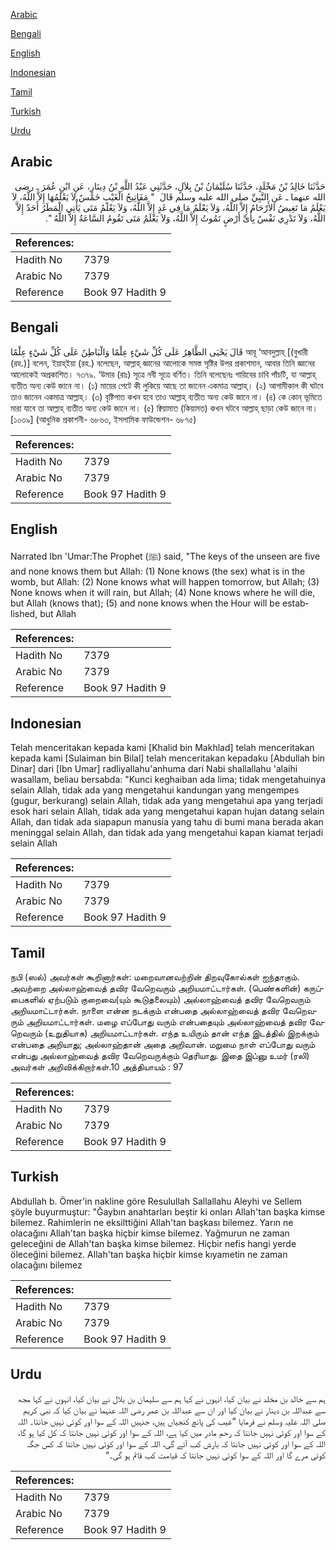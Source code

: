[Arabic](#arabic)

[Bengali](#bengali)

[English](#english)

[Indonesian](#indonesian)

[Tamil](#tamil)

[Turkish](#turkish)

[Urdu](#urdu)

## Arabic


<div dir="rtl" lang="ar" style={{fontSize:'larger',backgroundColor:'#f8f9fa',padding:20}}>
حَدَّثَنَا خَالِدُ بْنُ مَخْلَدٍ، حَدَّثَنَا سُلَيْمَانُ بْنُ بِلاَلٍ، حَدَّثَنِي عَبْدُ اللَّهِ بْنُ دِينَارٍ، عَنِ ابْنِ عُمَرَ ـ رضى الله عنهما ـ عَنِ النَّبِيِّ صلى الله عليه وسلم قَالَ ‏ "‏ مَفَاتِيحُ الْغَيْبِ خَمْسٌ لاَ يَعْلَمُهَا إِلاَّ اللَّهُ، لاَ يَعْلَمُ مَا تَغِيضُ الأَرْحَامُ إِلاَّ اللَّهُ، وَلاَ يَعْلَمُ مَا فِي غَدٍ إِلاَّ اللَّهُ، وَلاَ يَعْلَمُ مَتَى يَأْتِي الْمَطَرُ أَحَدٌ إِلاَّ اللَّهُ، وَلاَ تَدْرِي نَفْسٌ بِأَىِّ أَرْضٍ تَمُوتُ إِلاَّ اللَّهُ، وَلاَ يَعْلَمُ مَتَى تَقُومُ السَّاعَةُ إِلاَّ اللَّهُ ‏"‏‏.‏
</div>
<div style={{backgroundColor:'#f8f9fa',padding:20, marginBottom: 10}}><table> <thead> <tr> <th>References:</th> <th></th> </tr> </thead> <tbody><tr><td>Hadith No</td><td>7379</td></tr><tr><td>Arabic No</td><td>7379</td></tr><tr><td>Reference</td><td>Book 97 Hadith 9</td></tr></tbody></table></div>

## Bengali


<div dir="ltr" lang="bn" style={{fontSize:'larger',backgroundColor:'#f8f9fa',padding:20}}>
قَالَ يَحْيَى الظَّاهِرُ عَلَى كُلِّ شَيْءٍ عِلْمًا وَالْبَاطِنُ عَلَى كُلِّ شَيْءٍ عِلْمًا আবূ ‘আবদুল্লাহ্ [(বুখারী (রহ.)] বলেন, ইয়াহ্ইয়া (রহ.) বলেছেন, আল্লাহ্ জ্ঞানের আলোকে সমস্ত সৃষ্টির উপর প্রকাশমান, আবার তিনি জ্ঞানের আলোকেই অপ্রকাশিত। ৭৩৭৯. ‘উমার (রাঃ) সূত্রে নবী সূত্রে বর্ণিত। তিনি বলেছেনঃ গায়িবের চাবি পাঁচটি, যা আল্লাহ্ ব্যতীত অন্য কেউ জানে না। (১) মায়ের পেটে কী লুকিয়ে আছে তা জানেন একমাত্র আল্লাহ্। (২) আগামীকাল কী ঘটবে তাও জানেন একমাত্র আল্লাহ্। (৩) বৃষ্টিপাত কখন হবে তাও আল্লাহ্ ব্যতীত অন্য কেউ জানে না। (৪) কে কোন্ ভূমিতে মারা যাবে তা আল্লাহ্ ব্যতীত অন্য কেউ জানে না। (৫) ক্বিয়ামাত (কিয়ামত) কখন ঘটবে আল্লাহ্ ছাড়া কেউ জানে না। [১০৩৯] (আধুনিক প্রকাশনী- ৬৮৬৩, ইসলামিক ফাউন্ডেশন- ৬৮৭৫)
</div>
<div style={{backgroundColor:'#f8f9fa',padding:20, marginBottom: 10}}><table> <thead> <tr> <th>References:</th> <th></th> </tr> </thead> <tbody><tr><td>Hadith No</td><td>7379</td></tr><tr><td>Arabic No</td><td>7379</td></tr><tr><td>Reference</td><td>Book 97 Hadith 9</td></tr></tbody></table></div>

## English


<div dir="ltr" lang="en" style={{fontSize:'larger',backgroundColor:'#f8f9fa',padding:20}}>
Narrated Ibn 'Umar:The Prophet (ﷺ) said, "The keys of the unseen are five and none knows them but Allah: (1) None knows (the sex) what is in the womb, but Allah: (2) None knows what will happen tomorrow, but Allah; (3) None knows when it will rain, but Allah; (4) None knows where he will die, but Allah (knows that); (5) and none knows when the Hour will be established, but Allah
</div>
<div style={{backgroundColor:'#f8f9fa',padding:20, marginBottom: 10}}><table> <thead> <tr> <th>References:</th> <th></th> </tr> </thead> <tbody><tr><td>Hadith No</td><td>7379</td></tr><tr><td>Arabic No</td><td>7379</td></tr><tr><td>Reference</td><td>Book 97 Hadith 9</td></tr></tbody></table></div>

## Indonesian


<div dir="ltr" lang="id" style={{fontSize:'larger',backgroundColor:'#f8f9fa',padding:20}}>
Telah menceritakan kepada kami [Khalid bin Makhlad] telah menceritakan kepada kami [Sulaiman bin Bilal] telah menceritakan kepadaku [Abdullah bin Dinar] dari [Ibn Umar] radliyallahu'anhuma dari Nabi shallallahu 'alaihi wasallam, beliau bersabda: "Kunci keghaiban ada lima; tidak mengetahuinya selain Allah, tidak ada yang mengetahui kandungan yang mengempes (gugur, berkurang) selain Allah, tidak ada yang mengetahui apa yang terjadi esok hari selain Allah, tidak ada yang mengetahui kapan hujan datang selain Allah, dan tidak ada siapapun manusia yang tahu di bumi mana berada akan meninggal selain Allah, dan tidak ada yang mengetahui kapan kiamat terjadi selain Allah
</div>
<div style={{backgroundColor:'#f8f9fa',padding:20, marginBottom: 10}}><table> <thead> <tr> <th>References:</th> <th></th> </tr> </thead> <tbody><tr><td>Hadith No</td><td>7379</td></tr><tr><td>Arabic No</td><td>7379</td></tr><tr><td>Reference</td><td>Book 97 Hadith 9</td></tr></tbody></table></div>

## Tamil


<div dir="ltr" lang="ta" style={{fontSize:'larger',backgroundColor:'#f8f9fa',padding:20}}>
நபி (ஸல்) அவர்கள் கூறினார்கள்: மறைவானவற்றின் திறவுகோல்கள் ஐந்தாகும். அவற்றை அல்லாஹ்வைத் தவிர வேறெவரும் அறியமாட்டார்கள். (பெண்களின்) கருப்பைகளில் ஏற்படும் குறைவை(யும் கூடுதலையும்) அல்லாஹ்வைத் தவிர வேறெவரும் அறியமாட்டார்கள். நாளை என்ன நடக்கும் என்பதை அல்லாஹ்வைத் தவிர வேறெவரும் அறியமாட்டார்கள். மழை எப்போது வரும் என்பதையும் அல்லாஹ்வைத் தவிர வேறெவரும் (உறுதியாக) அறியமாட்டார்கள். எந்த உயிரும் தான் எந்த இடத்தில் இறக்கும் என்பதை அறியாது; அல்லாஹ்தான் அதை அறிவான். மறுமை நாள் எப்போது வரும் என்பது அல்லாஹ்வைத் தவிர வேறெவருக்கும் தெரியாது. இதை இப்னு உமர் (ரலி) அவர்கள் அறிவிக்கிறார்கள்.10 அத்தியாயம் : 97
</div>
<div style={{backgroundColor:'#f8f9fa',padding:20, marginBottom: 10}}><table> <thead> <tr> <th>References:</th> <th></th> </tr> </thead> <tbody><tr><td>Hadith No</td><td>7379</td></tr><tr><td>Arabic No</td><td>7379</td></tr><tr><td>Reference</td><td>Book 97 Hadith 9</td></tr></tbody></table></div>

## Turkish


<div dir="ltr" lang="tr" style={{fontSize:'larger',backgroundColor:'#f8f9fa',padding:20}}>
Abdullah b. Ömer'in nakline göre Resulullah Sallallahu Aleyhi ve Sellem şöyle buyurmuştur: "Ğaybın anahtarları beştir ki onları Allah'tan başka kimse bilemez. Rahimlerin ne eksilttiğini Allah'tan başkası bilemez. Yarın ne olacağını Allah'tan başka hiçbir kimse bilemez. Yağmurun ne zaman geleceğini de Allah'tan başka kimse bilemez. Hiçbir nefis hangi yerde öleceğini bilemez. Allah'tan başka hiçbir kimse kıyametin ne zaman olacağını bilemez
</div>
<div style={{backgroundColor:'#f8f9fa',padding:20, marginBottom: 10}}><table> <thead> <tr> <th>References:</th> <th></th> </tr> </thead> <tbody><tr><td>Hadith No</td><td>7379</td></tr><tr><td>Arabic No</td><td>7379</td></tr><tr><td>Reference</td><td>Book 97 Hadith 9</td></tr></tbody></table></div>

## Urdu


<div dir="rtl" lang="ur" style={{fontSize:'larger',backgroundColor:'#f8f9fa',padding:20}}>
ہم سے خالد بن مخلد نے بیان کیا، انہوں نے کہا ہم سے سلیمان بن بلال نے بیان کیا، انہوں نے کہا مجھ سے عبداللہ بن دینار نے بیان کیا اور ان سے عبداللہ بن عمر رضی اللہ عنہما نے بیان کیا کہ نبی کریم صلی اللہ علیہ وسلم نے فرمایا ”غیب کی پانچ کنجیاں ہیں، جنہیں اللہ کے سوا اور کوئی نہیں جانتا۔ اللہ کے سوا اور کوئی نہیں جانتا کہ رحم مادر میں کیا ہے، اللہ کے سوا اور کوئی نہیں جانتا کہ کل کیا ہو گا، اللہ کے سوا اور کوئی نہیں جانتا کہ بارش کب آئے گی، اللہ کے سوا اور کوئی نہیں جانتا کہ کس جگہ کوئی مرے گا اور اللہ کے سوا کوئی نہیں جانتا کہ قیامت کب قائم ہو گی۔“
</div>
<div style={{backgroundColor:'#f8f9fa',padding:20, marginBottom: 10}}><table> <thead> <tr> <th>References:</th> <th></th> </tr> </thead> <tbody><tr><td>Hadith No</td><td>7379</td></tr><tr><td>Arabic No</td><td>7379</td></tr><tr><td>Reference</td><td>Book 97 Hadith 9</td></tr></tbody></table></div>